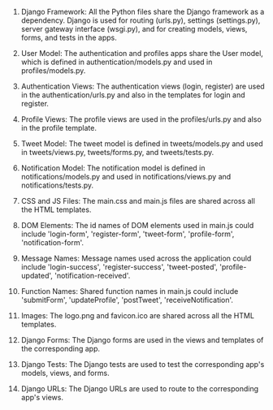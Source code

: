 1. Django Framework: All the Python files share the Django framework as a dependency. Django is used for routing (urls.py), settings (settings.py), server gateway interface (wsgi.py), and for creating models, views, forms, and tests in the apps.

2. User Model: The authentication and profiles apps share the User model, which is defined in authentication/models.py and used in profiles/models.py.

3. Authentication Views: The authentication views (login, register) are used in the authentication/urls.py and also in the templates for login and register.

4. Profile Views: The profile views are used in the profiles/urls.py and also in the profile template.

5. Tweet Model: The tweet model is defined in tweets/models.py and used in tweets/views.py, tweets/forms.py, and tweets/tests.py.

6. Notification Model: The notification model is defined in notifications/models.py and used in notifications/views.py and notifications/tests.py.

7. CSS and JS Files: The main.css and main.js files are shared across all the HTML templates.

8. DOM Elements: The id names of DOM elements used in main.js could include 'login-form', 'register-form', 'tweet-form', 'profile-form', 'notification-form'.

9. Message Names: Message names used across the application could include 'login-success', 'register-success', 'tweet-posted', 'profile-updated', 'notification-received'.

10. Function Names: Shared function names in main.js could include 'submitForm', 'updateProfile', 'postTweet', 'receiveNotification'.

11. Images: The logo.png and favicon.ico are shared across all the HTML templates.

12. Django Forms: The Django forms are used in the views and templates of the corresponding app.

13. Django Tests: The Django tests are used to test the corresponding app's models, views, and forms.

14. Django URLs: The Django URLs are used to route to the corresponding app's views.
